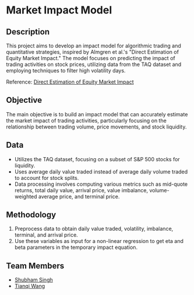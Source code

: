 # Market Impact Model

## Description

This project aims to develop an impact model for algorithmic trading and quantitative strategies, inspired by Almgren et al.'s "Direct Estimation of Equity Market Impact." The model focuses on predicting the impact of trading activities on stock prices, utilizing data from the TAQ dataset and employing techniques to filter high volatility days.

Reference: [Direct Estimation of Equity Market Impact](https://www.cis.upenn.edu/~mkearns/finread/costestim.pdf)

## Objective

The main objective is to build an impact model that can accurately estimate the market impact of trading activities, particularly focusing on the relationship between trading volume, price movements, and stock liquidity.

## Data

- Utilizes the TAQ dataset, focusing on a subset of S&P 500 stocks for liquidity.
- Uses average daily value traded instead of average daily volume traded to account for stock splits.
- Data processing involves computing various metrics such as mid-quote returns, total daily value, arrival price, value imbalance, volume-weighted average price, and terminal price.

## Methodology
1. Preprocess data to obtain daily value traded, volatility, imbalance, terminal, and arrival price.
2. Use these variables as input for a non-linear regression to get eta and beta parameters in the temporary impact equation.


## Team Members

- [Shubham Singh](https://github.com/ssnyu)
- [Tianqi Wang](https://github.com/foggyleo)
